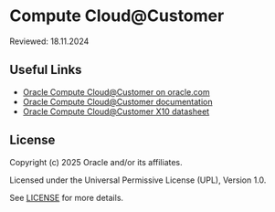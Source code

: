 # Compute Cloud@Customer

Reviewed: 18.11.2024

## Useful Links

- [Oracle Compute Cloud@Customer on oracle.com](https://www.oracle.com/cloud/compute/cloud-at-customer/)
- [Oracle Compute Cloud@Customer documentation](https://docs.oracle.com/en-us/iaas/compute-cloud-at-customer/)
- [Oracle Compute Cloud@Customer X10 datasheet](https://www.oracle.com/a/ocom/docs/oracle-cloud-at-customer-datasheet.pdf)

## License

Copyright (c) 2025 Oracle and/or its affiliates.

Licensed under the Universal Permissive License (UPL), Version 1.0.

See [LICENSE](https://github.com/oracle-devrel/technology-engineering/blob/main/LICENSE) for more details.
